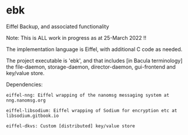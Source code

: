 # ebk
Eiffel Backup, and associated functionality

Note: This is ALL work in progress as at 25-March 2022 !!

The implementation language is Eiffel, with additional C code as needed.

The project executable is 'ebk', and that includes [in Bacula terminology]
the file-daemon, storage-daemon, director-daemon, gui-frontend and key/value store.

Dependencies:

	eiffel-nng: Eiffel wrapping of the nanomsg messaging system at nng.nanomsg.org

	eiffel-libsodium: Eiffel wrapping of Sodium for encryption etc at libsodium.gitbook.io

	eiffel-dkvs: Custom [distributed] key/value store
		
